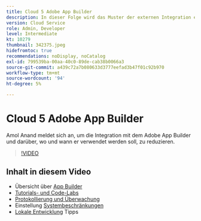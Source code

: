 ```yaml
---
title: Cloud 5 Adobe App Builder
description: In dieser Folge wird das Muster der externen Integration erläutert, das Adobe App Builder verwendet.
version: Cloud Service
role: Admin, Developer
level: Intermediate
kt: 10279
thumbnail: 342375.jpeg
hidefromtoc: true
recommendations: noDisplay, noCatalog
exl-id: 799539ba-00aa-40c0-89de-cab38b0066a3
source-git-commit: a439c72a7b080633d3777eefad3b47f01c92b970
workflow-type: tm+mt
source-wordcount: '94'
ht-degree: 5%

---
```


# Cloud 5 Adobe App Builder

Amol Anand meldet sich an, um die Integration mit dem Adobe App Builder und darüber, wo und wann er verwendet werden soll, zu reduzieren.

>[!VIDEO](https://video.tv.adobe.com/v/342375?quality=12&learn=on)

## Inhalt in diesem Video

+ Übersicht über [App Builder](https://developer.adobe.com/app-builder/docs/overview/)
+ [Tutorials- und Code-Labs](https://developer.adobe.com/app-builder/docs/resources/)
+ [Protokollierung und Überwachung](https://adobedocs.github.io/adobeio-runtime/guides/logging_monitoring.html#retrieving-activations-for-blocking-successful-calls)
+ Einstellung [Systembeschränkungen](https://adobedocs.github.io/adobeio-runtime/guides/system_settings.html)
+ [Lokale Entwicklung](https://developer.adobe.com/app-builder/docs/resources/debugging/) Tipps
